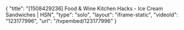 {
    "title": "[1508429236] Food & Wine Kitchen Hacks - Ice Cream Sandwiches | HSN",
    "type": "solo",
    "layout": "iframe-static",
    "videoId": "123177996",
    "url": "\/tvpembed\/123177996"
}